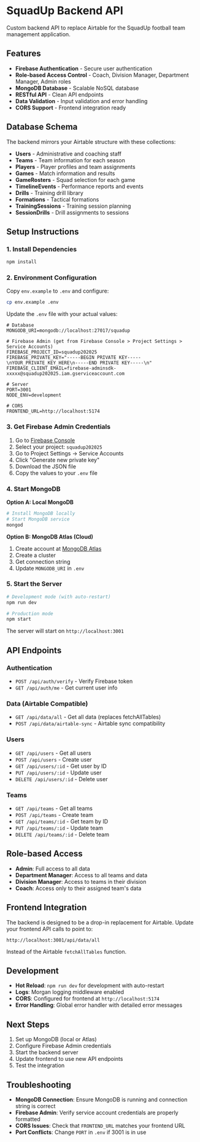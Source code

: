 # SquadUp Backend API

Custom backend API to replace Airtable for the SquadUp football team management application.

## Features

- **Firebase Authentication** - Secure user authentication
- **Role-based Access Control** - Coach, Division Manager, Department Manager, Admin roles
- **MongoDB Database** - Scalable NoSQL database
- **RESTful API** - Clean API endpoints
- **Data Validation** - Input validation and error handling
- **CORS Support** - Frontend integration ready

## Database Schema

The backend mirrors your Airtable structure with these collections:

- **Users** - Administrative and coaching staff
- **Teams** - Team information for each season
- **Players** - Player profiles and team assignments
- **Games** - Match information and results
- **GameRosters** - Squad selection for each game
- **TimelineEvents** - Performance reports and events
- **Drills** - Training drill library
- **Formations** - Tactical formations
- **TrainingSessions** - Training session planning
- **SessionDrills** - Drill assignments to sessions

## Setup Instructions

### 1. Install Dependencies

```bash
npm install
```

### 2. Environment Configuration

Copy `env.example` to `.env` and configure:

```bash
cp env.example .env
```

Update the `.env` file with your actual values:

```env
# Database
MONGODB_URI=mongodb://localhost:27017/squadup

# Firebase Admin (get from Firebase Console > Project Settings > Service Accounts)
FIREBASE_PROJECT_ID=squadup202025
FIREBASE_PRIVATE_KEY="-----BEGIN PRIVATE KEY-----\nYOUR_PRIVATE_KEY_HERE\n-----END PRIVATE KEY-----\n"
FIREBASE_CLIENT_EMAIL=firebase-adminsdk-xxxxx@squadup202025.iam.gserviceaccount.com

# Server
PORT=3001
NODE_ENV=development

# CORS
FRONTEND_URL=http://localhost:5174
```

### 3. Get Firebase Admin Credentials

1. Go to [Firebase Console](https://console.firebase.google.com/)
2. Select your project: `squadup202025`
3. Go to Project Settings → Service Accounts
4. Click "Generate new private key"
5. Download the JSON file
6. Copy the values to your `.env` file

### 4. Start MongoDB

**Option A: Local MongoDB**
```bash
# Install MongoDB locally
# Start MongoDB service
mongod
```

**Option B: MongoDB Atlas (Cloud)**
1. Create account at [MongoDB Atlas](https://www.mongodb.com/atlas)
2. Create a cluster
3. Get connection string
4. Update `MONGODB_URI` in `.env`

### 5. Start the Server

```bash
# Development mode (with auto-restart)
npm run dev

# Production mode
npm start
```

The server will start on `http://localhost:3001`

## API Endpoints

### Authentication
- `POST /api/auth/verify` - Verify Firebase token
- `GET /api/auth/me` - Get current user info

### Data (Airtable Compatible)
- `GET /api/data/all` - Get all data (replaces fetchAllTables)
- `POST /api/data/airtable-sync` - Airtable sync compatibility

### Users
- `GET /api/users` - Get all users
- `POST /api/users` - Create user
- `GET /api/users/:id` - Get user by ID
- `PUT /api/users/:id` - Update user
- `DELETE /api/users/:id` - Delete user

### Teams
- `GET /api/teams` - Get all teams
- `POST /api/teams` - Create team
- `GET /api/teams/:id` - Get team by ID
- `PUT /api/teams/:id` - Update team
- `DELETE /api/teams/:id` - Delete team

## Role-based Access

- **Admin**: Full access to all data
- **Department Manager**: Access to all teams and data
- **Division Manager**: Access to teams in their division
- **Coach**: Access only to their assigned team's data

## Frontend Integration

The backend is designed to be a drop-in replacement for Airtable. Update your frontend API calls to point to:

```
http://localhost:3001/api/data/all
```

Instead of the Airtable `fetchAllTables` function.

## Development

- **Hot Reload**: `npm run dev` for development with auto-restart
- **Logs**: Morgan logging middleware enabled
- **CORS**: Configured for frontend at `http://localhost:5174`
- **Error Handling**: Global error handler with detailed error messages

## Next Steps

1. Set up MongoDB (local or Atlas)
2. Configure Firebase Admin credentials
3. Start the backend server
4. Update frontend to use new API endpoints
5. Test the integration

## Troubleshooting

- **MongoDB Connection**: Ensure MongoDB is running and connection string is correct
- **Firebase Admin**: Verify service account credentials are properly formatted
- **CORS Issues**: Check that `FRONTEND_URL` matches your frontend URL
- **Port Conflicts**: Change `PORT` in `.env` if 3001 is in use




